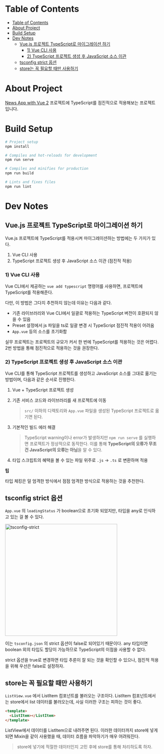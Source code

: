 # Table of Contents
- [Table of Contents](#table-of-contents)
- [About Project](#about-project)
- [Build Setup](#build-setup)
- [Dev Notes](#dev-notes)
  - [Vue.js 프로젝트 TypeScript로 마이그레이션 하기](#vuejs-프로젝트-typescript로-마이그레이션-하기)
    - [1) Vue CLI 사용](#1-vue-cli-사용)
    - [2) TypeScript 프로젝트 생성 후 JavaScript 소스 이관](#2-typescript-프로젝트-생성-후-javascript-소스-이관)
  - [tsconfig strict 옵션](#tsconfig-strict-옵션)
  - [store는 꼭 필요할 때만 사용하기](#store는-꼭-필요할-때만-사용하기)

# About Project
[News App with Vue 2](https://github.com/okyungjin/vue2-news) 프로젝트에 TypeScript를 점진적으로 적용해보는 프로젝트입니다.

# Build Setup
```bash
# Project setup
npm install

# Compiles and hot-reloads for development
npm run serve

# Compiles and minifies for production
npm run build

# Lints and fixes files
npm run lint
```

# Dev Notes
## Vue.js 프로젝트 TypeScript로 마이그레이션 하기
Vue.js 프로젝트에 TypeScript를 적용시켜 마이그레이션하는 방법에는 두 가지가 있다.

1. Vue CLI 사용
2. TypeScript 프로젝트 생성 후 JavaScript 소스 이관 (점진적 적용)

### 1) Vue CLI 사용
Vue CLI에서 제공하는 `vue add typescript` 명령어를 사용하면, 프로젝트에 TypeScript를 적용해준다.

다만, 이 방법은 그다지 추천하지 않는데 이유는 다음과 같다.
- 기존 라이브러리와 Vue CLI에서 일괄로 적용하는 TypeScript 버전이 호환되지 않을 수 있음
- Preset 설정에서 js 파일을 ts로 일괄 변경 시 TypeScript 점진적 적용이 어려움
- `App.vue` 등의 소스를 초기화함

실무 프로젝트는 프로젝트의 규모가 커서 한 번에 TypeScript를 적용하는 것은 어렵다. 2번 방법을 통해 점진적으로 적용하는 것을 권장한다.

### 2) TypeScript 프로젝트 생성 후 JavaScript 소스 이관
Vue CLI를 통해 TypeScript 프로젝트를 생성하고 JavaScript 소스를 그대로 옮기는 방법이며, 다음과 같은 순서로 진행한다.

1. Vue + TypeScript 프로젝트 생성 
2. 기존 서비스 코드와 라이브러리를 새 프로젝트에 이동
    > `src/` 이하의 디렉토리와 `App.vue` 파일을 생성된 TypeScript 프로젝트로 옮기면 된다.

3. 기본적인 빌드 에러 해결
    > TypeScript warning이나 error가 발생하지만 `npm run serve` 를 실행하면 프로젝트가 정상적으로 동작한다. 이를 통해 **TypeScript의 오류가 무조건 JavaScript의 오류는 아님**을 알 수 있다.

4. 타입 스크립트의 혜택을 볼 수 있는 파일 위주로 `.js` -> `.ts` 로 변환하며 적용

**팁**

타입 체킹은 덜 엄격한 방식에서 점점 엄격한 방식으로 적용하는 것을 추천한다.

## tsconfig strict 옵션
`App.vue` 의 `loadingStatus` 가 boolean으로 초기화 되었지만, 타입을 any로 인식하고 있는 걸 볼 수 있다.

<img width="366" alt="tsconfig-strict" src="https://user-images.githubusercontent.com/31913666/164909956-fdaa53ee-33c1-4819-ac2c-9a7aa3c958c2.png">

이는 `tsconfig.json` 의 strict 옵션이 false로 되어있기 때문이다. any 타입이면 boolean 외의 타입도 할당이 가능하므로 TypeScript의 이점을 사용할 수 없다.

strict 옵션을 true로 변경하면 타입 추론이 잘 되는 것을 확인할 수 있으나, 점진적 적용을 위해 우선은 false로 설정하자.

## store는 꼭 필요할 때만 사용하기
`ListView.vue` 에서 ListItem 컴포넌트를 불러오는 구조이다.
ListItem 컴포넌트에서는 store에서 list 데이터를 불러오는데, 사실 이러한 구조는 피하는 것이 좋다.

```html
<template>
  <ListItem></ListItem>
</template>
```

ListView에서 데이터를 ListItem으로 내려주면 된다. 이러한 데이터까지 store에 넣게 되면 Mixin을 같이 사용했을 때, 데이터 흐름을 파악하기가 매우 어려워진다.

> store에 넣기에 적절한 데이터인지 고민 후에 store를 통해 처리하도록 하자.